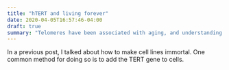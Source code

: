 ```yaml
---
title: "hTERT and living forever"
date: 2020-04-05T16:57:46-04:00
draft: true
summary: "Telomeres have been associated with aging, and understanding the human TERT gene may give us a better understanding into the process of aging"
---
```


In a previous post, I talked about how to make cell lines immortal. One common method for doing so is to add the TERT gene to cells. 

